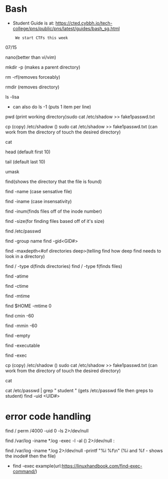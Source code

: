 # Bash
* Student Guide is at: https://cted.cybbh.io/tech-college/pns/public/pns/latest/guides/bash_sg.html

       We start CTFs this week 

07/15

nano(better than vi/vim)

mkdir -p (makes a parent directory)

rm -rf(removes forceably)

rmdir (removes directory)

ls -lisa 
  * can also do ls -1 (puts 1 item per line)

pwd (print working directory)sudo cat /etc/shadow >> fake1passwd.txt

cp <source> <destination> (copy)
      /etc/shadow    ()
      sudo cat /etc/shadow >> fake1passwd.txt (can work from the directory of touch the desired directory)

cat

head (default first 10)

tail (default last 10)

umask

find(shows the directory that the file is found)

find -name (case sensative file)

find -iname (case insensativity)

find -inum(finds files off of the inode number)

find -size(for finding files based off of it's size)

find /etc/passwd
 
 find -group name
 find -gid<GID#>

find -maxdepth<#of directories deep>(telling find how deep find needs to look in a directory)

find / -type d(finds directories)
find / -type f(finds files)

find -atime

find -ctime

find -mtime

find $HOME -mtime 0

find cmin -60

find -mmin -60

find -empty

find -executable

find -exec

cp <source> <destination> (copy)
      /etc/shadow    ()
      sudo cat /etc/shadow >> fake1passwd.txt (can work from the directory of touch the desired directory)

cat

cat /etc/passwd | grep " student " (gets /etc/passwd file then greps to student) 
 find -uid <UID#>

# error code handling 
find / perm /4000 -uid 0 -ls 2>/dev/null
  
find /var/log -iname *.log -exec -l -al () 2>/dev/null \:

find /var/log -iname *.log 2>/dev/null -printf "%i %f\n" (%i and %f - shows the inode# then the file)

* find -exec example(url:https://linuxhandbook.com/find-exec-command/)
